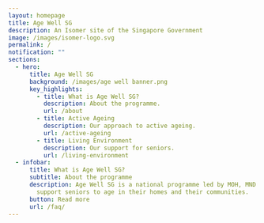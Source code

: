 ```yaml
---
layout: homepage
title: Age Well SG
description: An Isomer site of the Singapore Government
image: /images/isomer-logo.svg
permalink: /
notification: ""
sections:
  - hero:
      title: Age Well SG
      background: /images/age well banner.png
      key_highlights:
        - title: What is Age Well SG?
          description: About the programme.
          url: /about
        - title: Active Ageing
          description: Our approach to active ageing.
          url: /active-ageing
        - title: Living Environment
          description: Our support for seniors.
          url: /living-environment
  - infobar:
      title: What is Age Well SG?
      subtitle: About the programme
      description: Age Well SG is a national programme led by MOH, MND and MOT to
        support seniors to age in their homes and their communities.
      button: Read more
      url: /faq/
---
```

